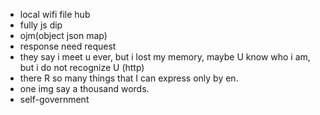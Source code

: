 

- local wifi file hub
- fully js dip
- ojm(object json map)
- response need request
- they say i meet u ever, but i lost my memory, maybe U know who i am, but i do not recognize U (http)
- there R so many things that I can express only by en.
- one img say a thousand words.
- self-government

